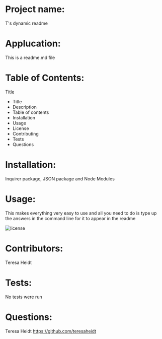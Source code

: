 
  # Project name:
  T's dynamic readme

  # Applucation:
  This is a readme.md file

  # Table of Contents:
  Title
  * Title
  * Description
  * Table of contents
  * Installation
  * Usage
  * License
  * Contributing
  * Tests
  * Questions

  # Installation:
  Inquirer package, JSON package and Node Modules

  # Usage:
  This makes everything very easy to use and all you need to do is type up the answers in the command line for it to appear in the readme


 ![license](https://img.shields.io/badge/license-MIT-blue.svg)
 
  # Contributors:
  Teresa Heidt

  # Tests:
  No tests were run

  # Questions:
  Teresa Heidt https://github.com/teresaheidt

  